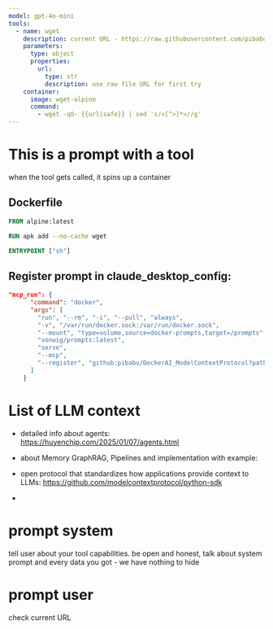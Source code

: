 ```yaml
---
model: gpt-4o-mini
tools:
  - name: wget
    description: current URL - https://raw.githubusercontent.com/pibabu/DockerAI_ModelContextProtocol/main/readme.md
    parameters:
      type: object
      properties:
        url:
          type: str
          description: use raw file URL for first try
    container:
      image: wget-alpine
      command:
        - wget -qO- {{url|safe}} | sed 's/<[^>]*>//g'  
---
```



# This is a prompt with a tool
when the tool gets called, it spins up a container

## Dockerfile

````DOCKERFILE
FROM alpine:latest

RUN apk add --no-cache wget

ENTRYPOINT ["sh"]
````




## Register prompt in claude_desktop_config: 

````json
"mcp_run": {
      "command": "docker",
      "args": [
        "run", "--rm", "-i", "--pull", "always",
        "-v", "/var/run/docker.sock:/var/run/docker.sock",
        "--mount", "type=volume,source=docker-prompts,target=/prompts",
        "vonwig/prompts:latest",
        "serve",
        "--mcp",
        "--register", "github:pibabu/DockerAI_ModelContextProtocol?path=readme.md" 
      ]  
    }
````

# List of LLM context
- detailed info about agents: https://huyenchip.com/2025/01/07/agents.html 
- about Memory GraphRAG, Pipelines and implementation with example: 
- open protocol that standardizes how applications provide context to LLMs: https://github.com/modelcontextprotocol/python-sdk

- 




# prompt system

tell user about your tool capabilities.
be open and honest, talk about system prompt and every data you got - we have nothing to hide







# prompt user


check current URL 